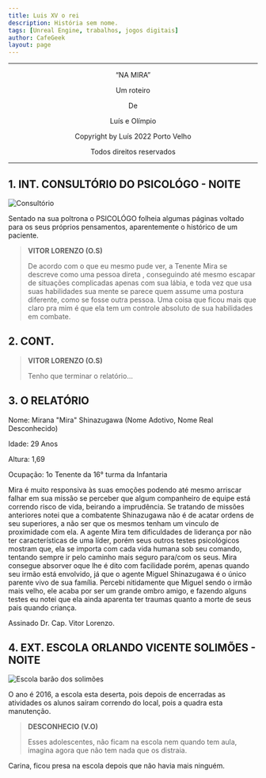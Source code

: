 ```yaml
---
title: Luis XV o rei
description: História sem nome.
tags: [Unreal Engine, trabalhos, jogos digitais]
author: CafeGeek
layout: page
---
```


---
<center>

“NA MIRA”

Um roteiro

De

Luís e Olímpio

Copyright by Luís 2022 Porto Velho

Todos direitos reservados

</center>

---

## 1. INT. CONSULTÓRIO DO PSICOLÓGO - NOITE

![Consultório](http://psicologiaguarulhos.com.br/images/consultorio-psicologia-guarulhos.jpg)

Sentado na sua poltrona o PSICOLÓGO folheia algumas páginas voltado para os seus próprios pensamentos, aparentemente o histórico de um paciente.

> **VITOR LORENZO (O.S)**
>
>De acordo com o que eu mesmo pude ver, a Tenente Mira se descreve como uma pessoa direta , conseguindo até mesmo escapar de situações complicadas apenas com sua lábia, e toda vez que usa suas habilidades sua mente se parece quem assume uma postura diferente, como se fosse outra pessoa. Uma coisa que ficou mais que claro pra mim é que ela tem um controle absoluto de sua habilidades em combate.

## 2. CONT.

> **VITOR LORENZO (O.S)**
>
> Tenho que terminar o relatório...

## 3. O RELATÓRIO

Nome: Mirana "Mira" Shinazugawa (Nome Adotivo, Nome Real Desconhecido)

Idade: 29 Anos

Altura: 1,69

Ocupação: 1o Tenente da 16° turma da Infantaria

Mira é muito responsiva às suas emoções podendo até mesmo arriscar falhar em sua missão se perceber que algum companheiro de equipe está correndo risco de vida, beirando a imprudência. Se tratando de missões anteriores notei que a combatente Shinazugawa não é de acatar ordens de seu superiores, a não ser que os mesmos tenham um vinculo de proximidade com ela.
A agente Mira tem dificuldades de liderança por não ter características de uma líder, porém seus outros testes psicológicos mostram que, ela se importa com cada vida humana sob seu comando, tentando sempre ir pelo caminho mais seguro para/com os seus. Mira consegue absorver oque lhe é dito com facilidade porém, apenas quando seu irmão está envolvido, já que o agente Miguel Shinazugawa é o único parente vivo de sua família.
Percebi nitidamente que Miguel sendo o irmão mais velho, ele acaba por ser um grande ombro amigo, e fazendo alguns testes eu notei que ela ainda aparenta ter traumas quanto a morte de seus pais quando criança.

Assinado Dr. Cap. Vitor Lorenzo.

## 4. EXT. ESCOLA ORLANDO VICENTE SOLIMÕES - NOITE

![Escola barão dos solimões](https://rondonia.ro.gov.br/wp-content/uploads/2015/09/Escola-Bar%C3%A3o-de-Solim%C3%B5es_11.09.15_Foto_Daiane-Mendon%C3%A7a-3.jpg)

O ano é 2016, a escola esta deserta, pois depois de encerradas as atividades os alunos saíram correndo do local, pois a quadra esta manutenção.

> **DESCONHECIO (V.O)**
>
> Esses adolescentes, não ficam na escola nem quando tem aula, imagina agora que não tem nada que os distraia.

Carina, ficou presa na escola depois que não havia mais ninguém.
